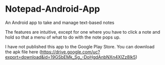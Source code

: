 # Notepad-Android-App
An Android app to take and manage text-based notes

The features are intuitive, except for one where you have to click a note and hold so that a menu of what to do with the note pops up.

I have not published this app to the Google Play Store. You can download the apk file here (https://drive.google.com/uc?export=download&id=19GSbEMk_Sg_-DoHgdAnbNXn4XIZz8lk5)
